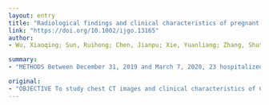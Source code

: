 ```yaml
---
layout: entry
title: "Radiological findings and clinical characteristics of pregnant women with COVID-19 pneumonia"
link: "https://doi.org/10.1002/ijgo.13165"
author:
- Wu, Xiaoqing; Sun, Ruihong; Chen, Jianpu; Xie, Yuanliang; Zhang, Shutong; Wang, Xiang

summary:
- "METHODS Between December 31, 2019 and March 7, 2020, 23 hospitalized pregnant patients with confirmed COVID-19 were enrolled in the study. Clinical presentations were collected retrospectively from records. Descriptive analysis and correlation of patients' clinical and CT characteristics were performed. RESULTS Fifteen patients were asymptomatic with patchy ground-glass opacity in a single lung lobe."

original:
- "OBJECTIVE To study chest CT images and clinical characteristics of COVID-19 pneumonia in pregnant patients to examine any correlation. METHODS Between December 31, 2019 and March 7, 2020, 23 hospitalized pregnant patients with confirmed COVID-19 were enrolled in the study. Clinical presentations were collected retrospectively from records, including laboratory testing, chest CT imaging, and symptoms. Descriptive analysis and correlation of patients' clinical and CT characteristics were performed. Laboratory results from time of first admission and CT absorption (defined as reduction in lesion area, decrease in density, and absorption of some solid components) were compared between symptomatic and asymptomatic patients. RESULTS Fifteen (65.2%) patients were asymptomatic with patchy ground-glass opacity in a single lung lobe. Eight (34.8%) patients were symptomatic with multiple patchy ground-glass shadows, consolidation, and fibrous stripes. Differences in lymphocyte percentage and neutrophil granulocyte rate between first admission and CT absorption were significant (P<0.001). Median absorption time was shorter in the asymptomatic group compared with the symptomatic group (5 vs 10??days; P<0.001). Median hospitalization time between asymptomatic and symptomatic patients was 14 vs 25.5??days; P>0.001. Median absorption time and length of hospitalization for all patients was 6??days (IQR 5-8) and 17??days (IQR 13-25), respectively. CONCLUSION Radiological findings and clinical characteristics in pregnant women with COVID-19 were similar to those of non-pregnant women with COVID-19. Median absorption time and length of hospitalization in asymptomatic patients were significantly shorter than in symptomatic patients. Lymphocyte percentage and neutrophil granulocyte rate may be used as laboratory indicators of CT absorption."
---
```


